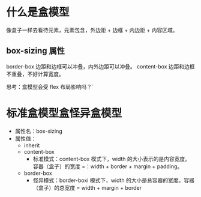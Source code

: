 # 什么是盒模型
像盒子一样去看待元素，元素包含，外边距 + 边框 + 内边距 + 内容区域。

## box-sizing 属性
border-box 边距和边框可以冲叠，内外边距可以冲叠。
content-box 边距和边框不重叠，不好计算宽度。

思考：盒模型会受 flex 布局影响吗？`

# 标准盒模型盒怪异盒模型
- 属性名：box-sizing
- 属性值：
    - inherit
    - content-box
        - 标准模式：content-box 模式下，width 的大小表示的是内容宽度。容器（盒子）的宽度 =：width + border + margin + padding。
    - border-box
        - 怪异模式：border-boxi 模式下，width 的大小是总容器的宽度。容器（盒子）的总宽度 =  width + margin + border